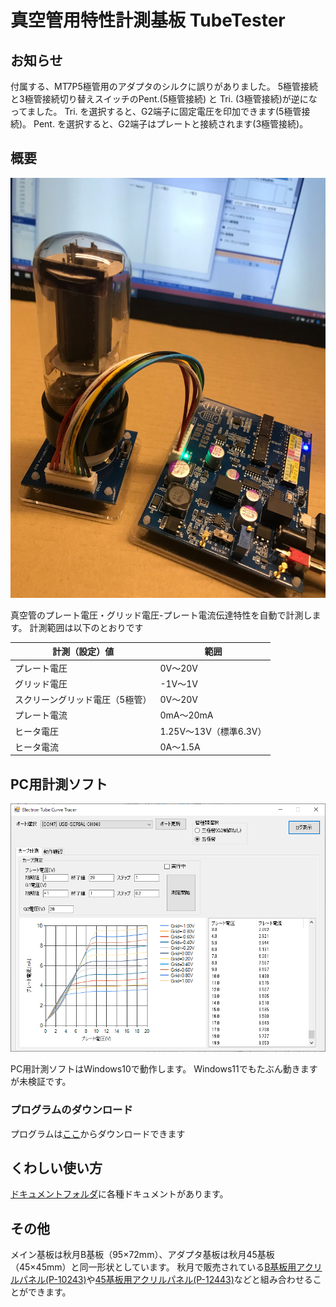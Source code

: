 # 真空管用特性計測基板 TubeTester

## お知らせ

付属する、MT7P5極管用のアダプタのシルクに誤りがありました。
5極管接続と3極管接続切り替えスイッチのPent.(5極管接続) と Tri. (3極管接続)が逆になってました。
Tri. を選択すると、G2端子に固定電圧を印加できます(5極管接続)。
Pent. を選択すると、G2端子はプレートと接続されます(3極管接続)。

## 概要

![image.png](.media/img_2.png)

真空管のプレート電圧・グリッド電圧-プレート電流伝達特性を自動で計測します。
計測範囲は以下のとおりです

| 計測（設定）値 | 範囲 |
| ------- | --- |
| プレート電圧 | 0V～20V |
| グリッド電圧 | -1V～1V |
| スクリーングリッド電圧（5極管） | 0V～20V |
| プレート電流 | 0mA～20mA |
| ヒータ電圧 | 1.25V～13V（標準6.3V） |
| ヒータ電流 | 0A～1.5A |

## PC用計測ソフト

![image.png](.media/img_0.png)

PC用計測ソフトはWindows10で動作します。
Windows11でもたぶん動きますが未検証です。

### プログラムのダウンロード

プログラムは[ここ](https://github.com/tceoo1/TubeTester/blob/master/CurveTracer.zip)からダウンロードできます

## くわしい使い方

[ドキュメントフォルダ](https://github.com/tceoo1/TubeTester/tree/master/doc)に各種ドキュメントがあります。

## その他

メイン基板は秋月B基板（95×72mm）、アダプタ基板は秋月45基板（45×45mm）と同一形状としています。
秋月で販売されている[B基板用アクリルパネル(P-10243)](https://akizukidenshi.com/catalog/g/gP-10243/)や[45基板用アクリルパネル(P-12443)](https://akizukidenshi.com/catalog/g/gP-12443/)などと組み合わせることができます。